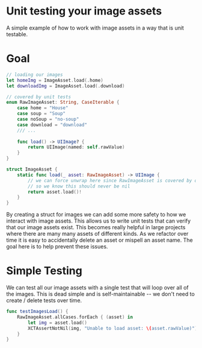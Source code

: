 # Unit testing your image assets
A simple example of how to work with image assets in a way that is unit testable.

# Goal
```swift
// loading our images
let homeImg = ImageAsset.load(.home)
let downloadImg = ImageAsset.load(.download)

// covered by unit tests
enum RawImageAsset: String, CaseIterable {
    case home = "House"
    case soup = "Soup"
    case noSoup = "no-soup"
    case download = "download"
    /// ... 
    
    func load() -> UIImage? {
        return UIImage(named: self.rawValue)
    }
}

struct ImageAsset {
    static func load(_ asset: RawImageAsset) -> UIImage {
        // we can force unwrap here since RawImageAsset is covered by our unit testing
        // so we know this should never be nil
        return asset.load()!
    }
}
```

By creating a struct for images we can add some more safety to how we interact with image assets. This allows us to write unit tests that can verify that our image assets exist. This becomes really helpful in large projects where there are many many assets of different kinds. As we refactor over time it is easy to accidentally delete an asset or mispell an asset name. The goal here is to help prevent these issues. 

# Simple Testing
We can test all our image assets with a single test that will loop over all of the images. This is dead simple and is self-maintainable -- we don't need to create / delete tests over time. 

```swift 
func testImagesLoad() {
    RawImageAsset.allCases.forEach { (asset) in
        let img = asset.load()
        XCTAssertNotNil(img, "Unable to load asset: \(asset.rawValue)")
    }
}
```

